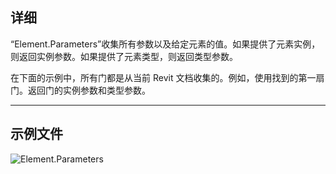 ## 详细
“Element.Parameters”收集所有参数以及给定元素的值。如果提供了元素实例，则返回实例参数。如果提供了元素类型，则返回类型参数。

在下面的示例中，所有门都是从当前 Revit 文档收集的。例如，使用找到的第一扇门。返回门的实例参数和类型参数。
___
## 示例文件

![Element.Parameters](./Revit.Elements.Element.Parameters_img.jpg)
